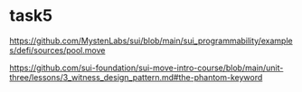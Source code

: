 # task5

https://github.com/MystenLabs/sui/blob/main/sui_programmability/examples/defi/sources/pool.move

https://github.com/sui-foundation/sui-move-intro-course/blob/main/unit-three/lessons/3_witness_design_pattern.md#the-phantom-keyword
